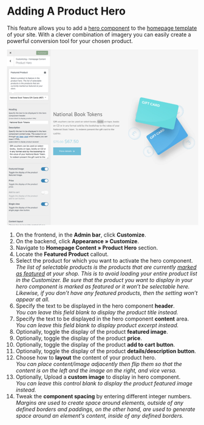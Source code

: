 # Adding A Product Hero

This feature allows you to add a [hero component](https://www.conj.ws/gift-cards/) to the [homepage template](create-and-set-static-homepage?id=create-homepage-template) of your site. With a clever combination of imagery you can easily create a powerful conversion tool for your chosen product.

![Adding A Product Hero](img/adding-product-hero.png)

1. On the frontend, in the **Admin bar**, click **Customize**.
2. On the backend, click **Appearance » Customize**.
3. Navigate to **Homepage Content » Product Hero** section.
4. Locate the **Featured Product** callout.
5. Select the product for which you want to activate the hero component.
<br/>*The list of selectable products is the products that are currently [marked as featured](managing-products?id=mark-a-product-as-featured) at your shop. This is to avoid loading your entire product list in the Customizer. Be sure that the product you want to display in your hero component is marked as featured or it won’t be selectable here. Likewise, if you don’t have any featured products, then the setting won’t appear at all.*<br/>
6. Specify the text to be displayed in the hero component **header**.
<br/>*You can leave this field blank to display the product title instead.*<br/>
7. Specify the text to be displayed in the hero component **content** area.
<br/>*You can leave this field blank to display product excerpt instead.*<br/>
8. Optionally, toggle the display of the product **featured image**.
9. Optionally, toggle the display of the product **price**.
10. Optionally, toggle the display of the product **add to cart button**.
11. Optionally, toggle the display of the product **details/description button**.
12. Choose how to **layout** the content of your product hero.
<br/>*You can place content/image adjacently then flip them so that the content is on the left and the image on the right, and vice versa.*<br/>
13. Optionally, Upload a **custom image** to display in hero component.
<br/>*You can leave this control blank to display the product featured image instead.*<br/>
14. Tweak the **component spacing** by entering different integer numbers.
<br/>*Margins are used to create space around elements, outside of any defined borders and paddings, on the other hand, are used to generate space around an element's content, inside of any defined borders.*
